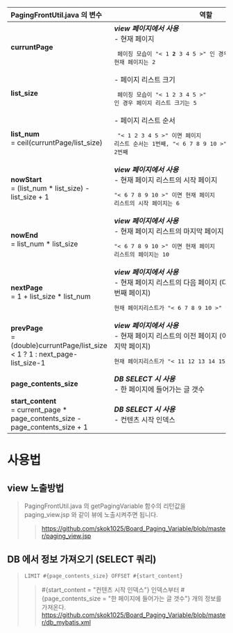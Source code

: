 

|PagingFrontUtil.java 의 변수|역할|
|:------|---|
|**curruntPage**|__*view 페이지에서 사용*__<br> - 현재 페이지 <br> <pre> 페이징 모습이 "< 1 **2** 3 4 5 >" 인 경우 현재 페이지는 2</pre>|
|**list_size**|- 페이지 리스트 크기 <br> <pre> 페이징 모습이 "< 1 2 3 4 5 >" 인 경우 페이지 리스트 크기는 5</pre>|
|**list_num** <br> = ceil(curruntPage/list_size)|- 페이지 리스트 순서 <br> <pre> "< 1 2 3 4 5 >" 이면 페이지 리스트 순서는 1번째, "< 6 7 8 9 10 >" 이면 페이지 리스트 순서는 2번째</pre>|
|**nowStart** <br> =  (list_num * list_size) - list_size + 1|__*view 페이지에서 사용*__ <br> - 현재 페이지 리스트의 시작 페이지 <br> <pre>"< 6 7 8 9 10 >" 이면 현재 페이지 리스트의 시작 페이지는 6</pre>|
|**nowEnd** <br> =  list_num * list_size|__*view 페이지에서 사용*__<br> - 현재 페이지 리스트의 마지막 페이지 <br> <pre>"< 6 7 8 9 10 >" 이면 현재 페이지 리스트의  페이지는 10</pre>|
|**nextPage** <br> =  1 + list_size * list_num|__*view 페이지에서 사용*__<br> - 현재 페이지 리스트의 다음 페이지 (다음 페이지 리스트의 첫번째 페이지) <br> <pre> 현재 페이지리스트가 "< 6 7 8 9 10 >" 이면 다음 페이지는 11 </pre>|
|**prevPage** <br> =  (double)curruntPage/list_size < 1 ? 1 : next_page-list_size-1|__*view 페이지에서 사용*__ <br> - 현재 페이지 리스트의 이전 페이지 (이전 페이지 리스트의 마지막 페이지) <br> <pre> 현재 페이지리스트가 "< 11 12 13 14 15 >" 이면 이전 페이지는 10 </pre>|
|**page_contents_size**|__*DB SELECT 시 사용*__<br> - 한 페이지에 들어가는 글 갯수|
|**start_content** <br> =  current_page * page_contents_size - page_contents_size + 1|__*DB SELECT 시 사용*__<br> - 컨텐츠 시작 인덱스|

# 사용법

## view 노출방법
> PagingFrontUtil.java 의 getPagingVariable 함수의 리턴값을 paging_view.jsp 와 같이 뷰에 노출시켜주면 됩니다.
>> https://github.com/skok1025/Board_Paging_Variable/blob/master/paging_view.jsp

## DB 에서 정보 가져오기 (SELECT 쿼리)
> <code>LIMIT #{page_contents_size} OFFSET #{start_content}</code>
>> #{start_content = "컨텐츠 시작 인덱스"} 인덱스부터 #{page_contents_size = "한 페이지에 들어가는 글 갯수"} 개의 정보를 가져온다. 
>> https://github.com/skok1025/Board_Paging_Variable/blob/master/db_mybatis.xml
